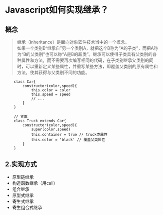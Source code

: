 <!--
 * @Author: llsldwy lilin5@126.com
 * @Date: 2023-07-04 14:50:17
 * @LastEditors: llsldwy lilin5@126.com
 * @LastEditTime: 2023-07-05 12:31:12
 * @FilePath: /web-front-study/javascript/09. Javascript如何实现继承？ .md
-->
# Javascript如何实现继承？

## 概念
> 继承（inheritance）是面向对象软件技术当中的一个概念。  
> 如果一个类别B“继承自”另一个类别A，就把这个B称为“A的子类”，而把A称为“B的父类别”也可以称“A是B的超类”。继承可以使得子类具有父类别的各种属性和方法，而不需要再次编写相同的代码，在子类别继承父类别的同时，可以重新定义某些属性，并重写某些方法，即覆盖父类别的原有属性和方法，使其获得与父类别不同的功能。
```
    class Car{
        constructor(color,speed){
            this.color = color
            this.speed = speed
            // ...
        }
    }

    // 货车
    class Truck extends Car{
        constructor(color,speed){
            super(color,speed)
            this.container = true // truck类属性
            this.color = 'black' // 覆盖父类属性
        }
    }
```

## 2.实现方式  
+ 原型链继承
+ 构造函数继承（用call）
+ 组合继承
+ 原型式继承
+ 寄生式继承
+ 寄生组合式继承